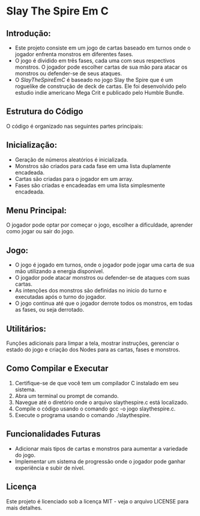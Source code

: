 # Slay The Spire Em C

## Introdução:
* Este projeto consiste em um jogo de cartas baseado em turnos onde o jogador enfrenta monstros em diferentes fases. 
* O jogo é dividido em três fases, cada uma com seus respectivos monstros. O jogador pode escolher cartas de sua mão para atacar os monstros ou defender-se de seus ataques.
* O *SlayTheSpireEmC* é baseado no jogo Slay the Spire que é um roguelike de construção de deck de cartas. Ele foi desenvolvido pelo estudio indie americano Mega Crit e publicado pelo Humble Bundle.

## Estrutura do Código
O código é organizado nas seguintes partes principais:

## Inicialização:
* Geração de números aleatórios é inicializada.
* Monstros são criados para cada fase em uma lista duplamente encadeada.
* Cartas são criadas para o jogador em um array.
* Fases são criadas e encadeadas em uma lista simplesmente encadeada.

## Menu Principal:
O jogador pode optar por começar o jogo, escolher a dificuldade, aprender como jogar ou sair do jogo.

## Jogo:
* O jogo é jogado em turnos, onde o jogador pode jogar uma carta de sua mão utilizando a energia disponivel.
* O jogador pode atacar monstros ou defender-se de ataques com suas cartas.
* As intenções dos monstros são definidas no inicio do turno e executadas após o turno do jogador.
* O jogo continua até que o jogador derrote todos os monstros, em todas as fases, ou seja derrotado.

## Utilitários:
Funções adicionais para limpar a tela, mostrar instruções, gerenciar o estado do jogo e criação dos Nodes para as cartas, fases e monstros.

## Como Compilar e Executar
1. Certifique-se de que você tem um compilador C instalado em seu sistema.
2. Abra um terminal ou prompt de comando.
3. Navegue até o diretório onde o arquivo slaythespire.c está localizado.
4. Compile o código usando o comando gcc -o jogo slaythespire.c.
5. Execute o programa usando o comando ./slaythespire.

## Funcionalidades Futuras
* Adicionar mais tipos de cartas e monstros para aumentar a variedade do jogo.
* Implementar um sistema de progressão onde o jogador pode ganhar experiência e subir de nível.

## Licença
Este projeto é licenciado sob a licença MIT - veja o arquivo LICENSE para mais detalhes.
